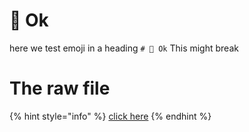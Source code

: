 # 🚀 Ok

here we test emoji in a heading `# 🚀 Ok`
This might break

# The raw file

{% hint style="info" %}
[click here](https://raw.githubusercontent.com/figment-networks/datahub-learn/master/figment-learn/new-pathways/__tests__/heading-emoji.md)
{% endhint %}
